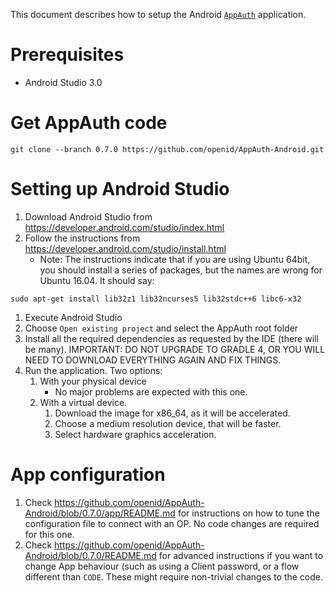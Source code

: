 This document describes how to setup the Android  [``AppAuth``](https://github.com/openid/AppAuth-Android) application.

# Prerequisites
* Android Studio 3.0

# Get AppAuth code
```
git clone --branch 0.7.0 https://github.com/openid/AppAuth-Android.git
```

# Setting up Android Studio
1. Download Android Studio from https://developer.android.com/studio/index.html
1. Follow the instructions from https://developer.android.com/studio/install.html
   * Note: The instructions indicate that if you are using Ubuntu 64bit, you should install a series of packages, but the names are wrong for Ubuntu 16.04. It should say:
```
sudo apt-get install lib32z1 lib32ncurses5 lib32stdc++6 libc6-x32
```
1. Execute Android Studio
1. Choose `Open existing project` and select the AppAuth root folder
1. Install all the required dependencies as requested by the IDE (there will be many). IMPORTANT: DO NOT UPGRADE TO GRADLE 4, OR YOU WILL NEED TO DOWNLOAD EVERYTHING AGAIN AND FIX THINGS.
1. Run the application. Two options:
    1. With your physical device
        * No major problems are expected with this one.
    1. With a virtual device.
        1. Download the image for x86_64, as it will be accelerated.
        1. Choose a medium resolution device, that will be faster.
        1. Select hardware graphics acceleration.

# App configuration
1. Check https://github.com/openid/AppAuth-Android/blob/0.7.0/app/README.md for
    instructions on how to tune the configuration file to connect with an OP.
    No code changes are required for this one.
1. Check https://github.com/openid/AppAuth-Android/blob/0.7.0/README.md for advanced instructions
    if you want to change App behaviour (such as using a Client password,
    or a flow different than `CODE`. These might require non-trivial
    changes to the code.
